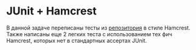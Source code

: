 # JUnit + Hamcrest

В данной задаче переписаны тесты из [репозитория](https://github.com/Grandvil/Using-JUnit) в стиле Hamcrest. Также написаны еще 2 легких теста с использованием тех фич Hamcrest, которых нет в стандартных ассертах JUnit. 
